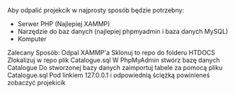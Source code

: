 Aby odpalić projekcik w najprosty sposób będzie potrzebny:
* Serwer PHP (Najlepiej XAMMP)
* Narzędzie do baz danych (najlepiej phpmyadmin i baza danych MySQL)
* Komputer

  
Zalecany Sposób:
  Odpal XAMMP'a
  Sklonuj to repo do folderu HTDOCS
  Zlokalizuj w repo plik Catalogue.sql
  W PhpMyAdmin stwórz bazę danych Catalogue
  Do stworzonej bazy danych zaimportuj tabele za pomocą pliku Catalogue.sql
  Pod linkiem 127.0.0.1 i odpowiednią ściężką powinieneś zobaczyć projekicik
